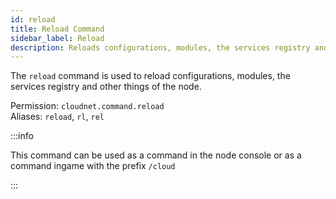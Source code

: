 ```yaml
---
id: reload
title: Reload Command
sidebar_label: Reload
description: Reloads configurations, modules, the services registry and other things of the node.
---
```


The `reload` command is used to reload configurations, modules, the services registry and other things of the node.

Permission: `cloudnet.command.reload`  
Aliases: `reload`, `rl`, `rel`

:::info

This command can be used as a command in the node console or as a command ingame with the prefix `/cloud`

:::